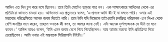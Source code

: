 আদিল এত দিন চুপ করে বসে ছিলেন। তবে তিনি মোটেও ছাড়ার পাত্র নন। এক সাক্ষাৎকারে আদিলের থেকে এর প্রতিক্রিয়া জানতে চাওয়া হয়। অভিনেতা এর প্রত্যুত্তরে বলেন, ‘এ প্রসঙ্গে আমি কী-ই বা বলতে পারি। ওনার এই মন্তব্যের পরিপ্রেক্ষিতে অনেক জবাব দিতেই পারি। তবে উনি যদি নিজেকে তাইওয়ানি চলচ্চিত্র পরিচালক এংগ লি-র থেকে বেশি জনপ্রিয় মনে করেন, তাহলে ওনাকে কী বলব, তা আমার জানা নেই। এটা অনেক দুর্ভাগ্যজনক যে উনি তা মনে করেন।’ আদিল আরও বলেন, ‘উনি এমন জবাব রেগে গিয়ে দিয়েছিলেন। আর আমার মন্তব্যে উনি প্রতিক্রিয়া দিতে চেয়েছিলেন। আমি ওনার এই মন্তব্যকে সিরিয়াসলি নিইনি।’

